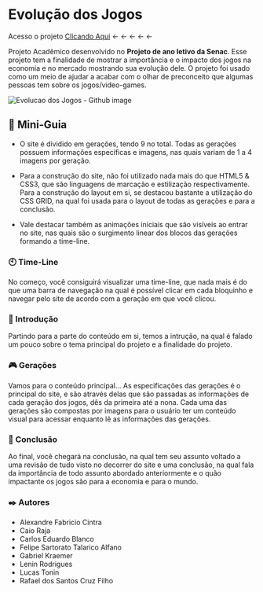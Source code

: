 # Evolução dos Jogos

Acesso o projeto [Clicando Aqui](https://felipesartuu.github.io/Evolucao-dos-Jogos/)  ← ← ← ← ←

Projeto Acadêmico desenvolvido no **Projeto de ano letivo da Senac**. Esse projeto tem a finalidade de mostrar a importância e o impacto dos jogos na economia e no mercado mostrando sua evolução dele. O projeto foi usado como um meio de ajudar a acabar com o olhar de preconceito que algumas pessoas tem sobre os jogos/video-games.

![Evolucao dos Jogos - Github image](https://user-images.githubusercontent.com/77643258/194735474-61a2820d-7091-4795-a58f-61aaa1648c4a.png)

## 🚀 Mini-Guia

* O site é dividido em gerações, tendo 9 no total. Todas as gerações possuem informações específicas e imagens, nas quais variam de 1 a 4 imagens por geração. 

* Para a construção do site, não foi utilizado nada mais do que HTML5 & CSS3, que são linguagens de marcação e estilização respectivamente. Para a construção do layout em si, se destacou bastante a utilização do CSS GRID, na qual foi usada para o layout de todas as gerações e para a conclusão.

* Vale destacar também as animações iniciais que são visíveis ao entrar no site, nas quais são o surgimento linear dos blocos das gerações formando a time-line.

### 🕙 Time-Line

No começo, você consiguirá visualizar uma time-line, que nada mais é do que uma barra de navegação na qual é possível clicar em  cada bloquinho e navegar pelo site de acordo com a geração em que você clicou. 

### 🔑 Introdução

Partindo para a parte do conteúdo em si, temos a intrução, na qual é falado um pouco sobre o tema principal do projeto e a finalidade do projeto.


### 🎮 Gerações

Vamos para o conteúdo principal... As especificações das gerações é o principal do site, e são através delas que são passadas as informações de cada geração dos jogos, dês da primeira até a nona. Cada uma das gerações são compostas por imagens para o usuário ter um conteúdo visual para acessar enquanto lê as informações das gerações.


### 📌 Conclusão

Ao final, você chegará na conclusão, na qual tem seu assunto voltado a uma revisão de tudo visto no decorrer do site e uma conclusão, na qual fala da importância de todo assunto abordado anteriormente e o quão impactante os jogos são para a economia e para o mundo.


### ✒️ Autores

* Alexandre Fabricio Cintra
* Caio Raja
* Carlos Eduardo Blanco
* Felipe Sartorato Talarico Alfano
* Gabriel Kraemer
* Lenin Rodrigues
* Lucas Tonin
* Rafael dos Santos Cruz Filho

